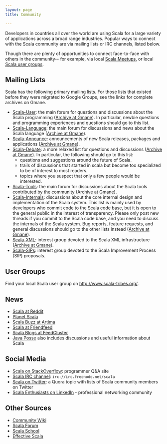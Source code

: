 ```yaml
---
layout: page
title: Community

---
```


<!-- You will enjoy being part of the Scala community. Developers in countries all over the world are using Scala for a large variety of applications across a broad range industies. They are enthusiastic, share a passion for Scala are extremely welcoming to new comers. You will find friendly, knowlegeable people ready to help you from the moment you start learning Scala to the time you become an expert programmer yourself. Some share their experience in blogs, others through the Scala e-mail lists, by participating in Open Development projects, at user group meetings or at Scala conferences. Naturally, the best way to get to know the community is to listen and start talking to them. -->

Developers in countries all over the world are using Scala for a large variety of applications across a broad range industries. Popular ways to connect with the Scala community are via mailing lists or IRC channels, listed below.

Though there are plenty of opportunities to connect face-to-face with others in the community-- for example, via local [Scala Meetups](http://scala.meetup.com/), or local [Scala user groups](http://www.scala-tribes.org).


## Mailing Lists

Scala has the following primary mailing lists. For those lists that existed before they were migrated to Google Groups, see the links for complete archives on Gmane.

 * [Scala-User](http://groups.google.com/group/scala-user): the main forum for questions and discussions about the Scala programming ([Archive at Gmane](http://dir.gmane.org/gmane.comp.lang.scala.user)). In particular, newbie questions and programming experiences and questions should go to this list.
 * [Scala-Language](http://groups.google.com/group/scala-language): the main forum for discussions and news about the Scala language ([Archive at Gmane](http://dir.gmane.org/gmane.comp.lang.scala)).
 * [Scala-Announce](http://groups.google.com/group/scala-announce): announcements of new Scala releases, packages and
 applications ([Archive at Gmane](http://dir.gmane.org/gmane.comp.lang.scala.announce)).
 * [Scala-Debate](http://groups.google.com/group/scala-debate): a more relaxed list for questions and discussions
 ([Archive at Gmane](http://dir.gmane.org/gmane.comp.lang.scala.debate)). In particular, the following should go to this list:
    * questions and suggestions around the future of Scala.
    * trails of discussions that started in scala but become too specialized to be of interest to most readers.
    * topics where you suspect that only a few people would be interested.
 * [Scala-Tools](http://groups.google.com/group/scala-tools): the main forum for discussions about the Scala tools
 contributed by the community ([Archive at Gmane](http://dir.gmane.org/gmane.comp.lang.scala.tools)).
 * [Scala-Internals](http://groups.google.com/group/scala-internals): discussions about the core internal design and implementation of the Scala system. This list is mainly used by developers who commit code to the Scala code base, but it is open to the general public in the interest of transparency. Please only post new threads if you commit to the Scala code base, and you need to discuss the internals of the Scala system. Bug reports, feature requests, and general discussions should go to the other lists instead
 ([Archive at Gmane](http://dir.gmane.org/gmane.comp.lang.scala.internals)).
 * [Scala-XML](http://groups.google.com/group/scala-xml): interest group devoted to the Scala XML infrastructure
 ([Archive at Gmane](http://dir.gmane.org/gmane.comp.lang.scala.xml)).
 * [Scala-SIPs](http://groups.google.com/group/scala-sips): interest group devoted to the Scala Improvement Process (SIP) proposals.

## User Groups

Find your local Scala user group on <http://www.scala-tribes.org/>.

## News

* [Scala at Reddit](http://www.reddit.com/r/scala/)
* [Planet Scala](http://www.planetscala.com/)
* [Scala Buzz at Artima](http://www.artima.com/forums/forum.jsp?forum=283)
* [Scala at Friendfeed](http://friendfeed.com/scala-programming)
* [Scala Blogs at FeedCluster](http://scala-blogs.feedcluster.com/)
* [Java Posse](http://javaposse.com/) also includes discussions and useful information about Scala

## Social Media

 * [Scala on StackOverflow](http://stackoverflow.com/questions/tagged/scala): programmer Q&A site
 * [Scala IRC channel](http://webchat.freenode.net/?randomnick=1&channels=scala&prompt=1): `irc://irc.freenode.net/scala`
 * [Scala on Twitter](http://www.quora.com/If-Im-interested-in-Scala-then-who-should-I-follow-on-Twitter): a Quora topic with
 lists of Scala community members on Twitter
 * [Scala Enthusiasts on LinkedIn](http://www.linkedin.com/groups/Scala-enthusiasts-746917) - professional networking community

## Other Sources

* [Community Wiki](https://wiki.scala-lang.org/display/SW/Welcome+to+the+Scala+Wiki%21)
* [Scala Forum](http://scala-forum.org/)
* [Scala School](http://twitter.github.com/scala_school/)
* [Effective Scala](http://twitter.github.com/effectivescala/)
